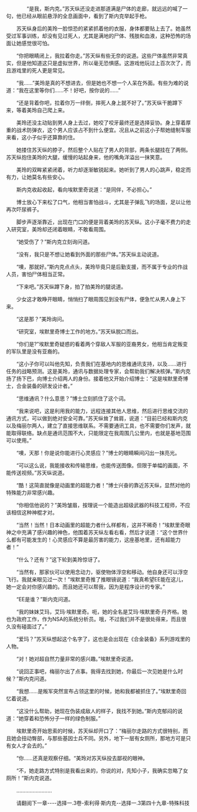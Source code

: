 <div class="read-content j_readContent" id="">
                <p>　　　　“是我，斯内克。”苏天纵还没走进那道满是尸体的走廊，就远远的喊了一句，他已经从眼前悬浮的全息画面中，看到了斯内克举起手枪。<p>　　苏天纵身后的美玲一脸惊恐的紧紧抓着他的衣服，身体都要贴上去了。她虽然受过军事训练，却没有见过死人，尤其是满地的尸体、残肢和血液，这种恐怖的场面让她感觉很可怕。<p>　　“你把眼睛闭上，我拉着你走。”苏天纵有些无奈的说道。这些尸体虽然非常真实，但是他知道这只是虚拟世界，所以毫无恐惧感。这游戏他玩过上百次次了，而且游戏里的死人更是常见。<p>　　“我……”美玲是真的不想进去，但是她也不想一个人呆在外面。有些为难的说道：“我在这里等你们……不！好吧，按你说的……”<p>　　“还是背着你吧，拉着你万一绊倒，摔死人身上就不好了。”苏天纵干脆蹲下来，等着美玲自己爬上来。<p>　　美玲还没主动贴到男人身上去过，她咬了咬牙最终还是选择妥协。身上穿着厚重的战术防弹衣，这个男人应该占不到什么便宜。况且从之前这小子帮她缝制军服来看，这小子似乎还算靠的住。<p>　　她搂住苏天纵的脖子，然后整个人贴在了男人的背部，两条长腿挂在了两侧。苏天纵抱住美玲的大腿，缓慢的站起身来，他的嘴角洋溢出一抹笑意。<p>　　美玲的双眸紧紧闭着，听力却逐渐敏锐起来。她听到了男人的心跳声，稳定而有力，让她莫名有些安心。<p>　　斯内克收起收起，看向埃默里奇说道：“是同伴，不必担心。”<p>　　博士放心下来松了口气，他相当害怕战斗，尤其是子弹乱飞的场面，足以让他再次吓尿裤子。<p>　　脚步声逐渐靠近，出现在门口的便是背着美玲的苏天纵。这小子毫不费力的走入研究室，美玲却还闭着眼睛，不敢看周围。<p>　　“她受伤了？”斯内克立刻询问道。<p>　　“没有，我只是不想让她看到外面的那些尸体。”苏天纵主动说道。<p>　　“噢，那就好。”斯内克点点头，美玲毕竟只是后勤支援，而不属于专业的作战人员，害怕尸体相当正常。<p>　　“下来吧。”苏天纵蹲下身，拍了拍美玲的腿说道。<p>　　少女这才敢睁开眼睛，悄悄扫了眼周围见到没有尸体，便急忙从男人身上下来。<p>　　“这是那？”美玲询问。<p>　　“研究室，埃默里奇博士工作的地方。”苏天纵脱口而出。<p>　　“你们是?”埃默里奇疑惑的看着两个穿敌人军服的亚裔男女，他相当肯定叛变的军队里是没有亚裔的。<p>　　“这小子你可以叫他先知，负责我们在基地内的思维通讯支持，以及……进行任务的战略预测。这是美玲，通讯与数据处理专家，会帮助我们解决核弹。”斯内克扬了扬下巴，向博士介绍两人的身份。接着他又开始介绍博士：“这是埃默里奇博士，合金装备的研发设计者。”<p>　　“思维通讯？什么意思？”博士立刻抓住了这个词。<p>　　“我来说吧，这是利用我的能力，远程连接其他人思维，然后进行思维交流的通讯方式，可以做到绝对安全可靠。”苏天纵耸了耸肩，说道：“目前已经和斯内克以及梅丽尔两人，建立了直接思维联系。不需要通讯工具，也不需要你们发声，就能取得联络。缺点是通讯范围不大，只能限定在我周围几公里内，也就是基地范围可以使用。”<p>　　“噢，天那！你是说你能进行心灵感应？”博士的眼睛瞬间闪出一抹亮光。<p>　　“可以这么说，我能接收和传输思维，也能传送图像。但限于单幅的画面，不能传送视频。”苏天纵说道。<p>　　“酷！这简直就像是动画里的超能力者！”博士兴奋的靠近苏天纵，显然对他的特殊能力非常感兴趣。<p>　　“你相信他说的？”美玲皱眉，按理说一个能造出超级武器的科技工程师，不应该相信这种神棍才对。<p>　　“当然！当然！日本动画里的超能力者什么样都有，这并不稀奇！”埃默里奇眼神之中充满了感兴趣的神色，他围着苏天纵左看右看，然后才说道：“这个世界什么都有可能发生的！心灵感应不算是最厉害的能力，这座基地里，还有超能力者！”<p>　　“什么？还有？”这下轮到美玲惊讶了。<p>　　“当然有，那家伙可以使用念动力，驱使物体浮空和移动。他自身还可以浮空飞行。我就亲眼见过一次！”埃默里奇推了推眼镜说道：“我真希望EE能在这儿，她一定会对你感兴趣的。而且她还可以帮我，因为是程序设计的专家。”<p>　　“EE是谁？”斯内克问道。<p>　　“我的妹妹艾玛，艾玛·埃默里奇。呃，她的全名是艾玛·埃默里奇·丹齐格。她也为政府工作，作为NSA的系统分析员。哦，不过我们并不是很处得来，而且很久没有碰面过了。”<p>　　“爱玛？”苏天纵想起这个名字了，这也是会出现在《合金装备》系列游戏里的人物。<p>　　“对！她对超自然力量非常的感兴趣。”埃默里奇说道。<p>　　“说回正事吧，梅丽尔出了点事。我得去找到她，你最后一次见她是什么时候？”斯内克问道。<p>　　“我想……是叛军突然宣布占领这里的时候，她和我都被抓住了。”埃默里奇回忆着说道。<p>　　“这没什么帮助，她现在伪装成敌人的样子，我找不到她。”斯内克郁闷的说道：“她穿着和恐怖分子一样的绿色制服。”<p>　　埃默里奇开始思索的时候，苏天纵却开口了：“梅丽尔走路的方式很特别，而且她会扭动臀部，与那些基因士兵不同。另外，地下一层有女厕所，那地方可是只有女人才会去的。”<p>　　“你……还真是观察仔细。“美玲对苏天纵投去鄙视的眼神。<p>　　“不，她走路方式特别是我看出来的，你说的对，先知小子，我确实忽略了女厕所！“斯内克说道。<p>　　……………………<p>　　请翻阅下一章----选择一.3卷-索利得·斯内克--选择一.3第四十九章-特殊科技<p> 
            </div>